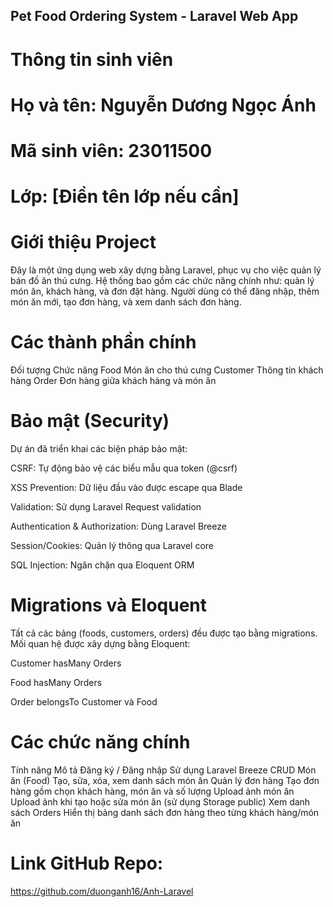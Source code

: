 ## Pet Food Ordering System - Laravel Web App

# Thông tin sinh viên
# Họ và tên: Nguyễn Dương Ngọc Ánh

# Mã sinh viên: 23011500

# Lớp: [Điền tên lớp nếu cần]

# Giới thiệu Project
Đây là một ứng dụng web xây dựng bằng Laravel, phục vụ cho việc quản lý bán đồ ăn thú cưng.
Hệ thống bao gồm các chức năng chính như: quản lý món ăn, khách hàng, và đơn đặt hàng.
Người dùng có thể đăng nhập, thêm món ăn mới, tạo đơn hàng, và xem danh sách đơn hàng.

# Các thành phần chính
Đối tượng	Chức năng
Food	Món ăn cho thú cưng
Customer	Thông tin khách hàng
Order	Đơn hàng giữa khách hàng và món ăn

# Bảo mật (Security)
Dự án đã triển khai các biện pháp bảo mật:

CSRF: Tự động bảo vệ các biểu mẫu qua token (@csrf)

XSS Prevention: Dữ liệu đầu vào được escape qua Blade

Validation: Sử dụng Laravel Request validation

Authentication & Authorization: Dùng Laravel Breeze

Session/Cookies: Quản lý thông qua Laravel core

SQL Injection: Ngăn chặn qua Eloquent ORM

# Migrations và Eloquent
Tất cả các bảng (foods, customers, orders) đều được tạo bằng migrations.
Mối quan hệ được xây dựng bằng Eloquent:

Customer hasMany Orders

Food hasMany Orders

Order belongsTo Customer và Food

# Các chức năng chính
Tính năng	Mô tả
Đăng ký / Đăng nhập	Sử dụng Laravel Breeze
CRUD Món ăn (Food)	Tạo, sửa, xóa, xem danh sách món ăn
Quản lý đơn hàng	Tạo đơn hàng gồm chọn khách hàng, món ăn và số lượng
Upload ảnh món ăn	Upload ảnh khi tạo hoặc sửa món ăn (sử dụng Storage public)
Xem danh sách Orders	Hiển thị bảng danh sách đơn hàng theo từng khách hàng/món ăn

# Link GitHub Repo: 
 https://github.com/duonganh16/Anh-Laravel
